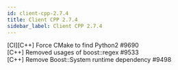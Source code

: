 ```yaml
---
id: client-cpp-2.7.4
title: Client CPP 2.7.4 
sidebar_label: Client CPP 2.7.4 
---
```


[CI][C++] Force CMake to find Python2 #9690  
[C++] Removed usages of boost::regex #9533  
[C++] Remove Boost::System runtime dependency #9498  

